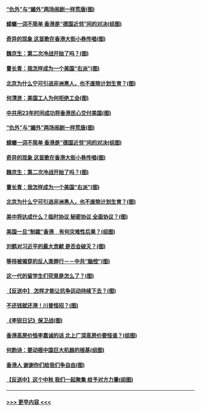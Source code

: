 #### [“仇外”与“媚外”两场闹剧一样荒唐(图)](../pages/p4/907689.md?t=09181455) 
#### [蟑螂一词不简单 香港是“德国近邻”间的对决(组图)](../pages/p4/907618.md?t=09181455) 
#### [奇异的现象 这首歌在香港大街小巷传唱(图)](../pages/p4/907583.md?t=09181455) 
#### [魏京生：第二次冷战开始了吗？(图)](../pages/p4/907581.md?t=09181455) 
#### [曹长青：我怎样成为一个美国“右派”(图)](../pages/p4/907580.md?t=09181455) 
#### [北京为什么宁可引进非洲黑人，也不废除计划生育？(图)](../pages/p4/907577.md?t=09181455) 
#### [何清涟：美国工人为何拒绝工会(图)](../pages/p4/907701.md?t=09181455) 
#### [中共用23年时间成功将香港民心交付美国(图)](../pages/p4/907698.md?t=09181455) 
#### [“仇外”与“媚外”两场闹剧一样荒唐(图)](../pages/p4/907689.md?t=09181455) 
#### [蟑螂一词不简单 香港是“德国近邻”间的对决(组图)](../pages/p4/907618.md?t=09181455) 
#### [奇异的现象 这首歌在香港大街小巷传唱(图)](../pages/p4/907583.md?t=09181455) 
#### [魏京生：第二次冷战开始了吗？(图)](../pages/p4/907581.md?t=09181455) 
#### [曹长青：我怎样成为一个美国“右派”(图)](../pages/p4/907580.md?t=09181455) 
#### [北京为什么宁可引进非洲黑人，也不废除计划生育？(图)](../pages/p4/907577.md?t=09181455) 
#### [美中将达成什么？临时协议 秘密协议 全面协议？(图)](../pages/p4/907576.md?t=09181455) 
#### [美国一旦“制裁”香港　有何灾难性后果？(组图)](../pages/p4/907575.md?t=09181455) 
#### [刘鹤对习近平的最大贡献 是否会破灭？(图)](../pages/p4/907509.md?t=09181455) 
#### [等待被揭穿的反人类罪行－－中共“脑控”(图)](../pages/p4/907167.md?t=09181455) 
#### [这一代的留学生们究竟是怎么了？(图)](../pages/p4/907473.md?t=09181455) 
#### [【反送中】 怎样才能让抗争运动持续下去？(图)](../pages/p4/907466.md?t=09181455) 
#### [不还钱就还港！川普怪招？(图)](../pages/p4/907474.md?t=09181455) 
#### [《李锐日记》保卫战(图)](../pages/p4/907465.md?t=09181455) 
#### [香港高房价怪李嘉诚的话 北上广深高房价要怪谁？(组图)](../pages/p4/907471.md?t=09181455) 
#### [何韵诗：要动摇中国巨大机器的根基(组图)](../pages/p4/907469.md?t=09181455) 
#### [香港人 谢谢你们给我们争自由(图)](../pages/p4/907402.md?t=09181455) 
#### [【反送中】这个中秋 我们一起聚集 给予对方力量(组图)](../pages/p4/907401.md?t=09181455) 

----
#### [ >>> 更早内容 <<< ](../indexes/p4-earlier.md)
